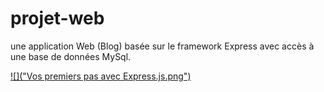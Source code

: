 # projet-web

une application Web (Blog) basée sur le framework Express avec accès à une base de données MySql.

[![]("Vos premiers pas avec Express.js.png")
](https://youtu.be/bRnSGa3Ewxs)


